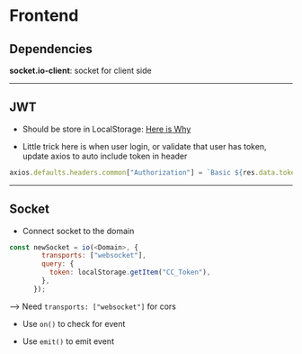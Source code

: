 # Frontend

## Dependencies

**socket.io-client**: socket for client side

---

## JWT

- Should be store in LocalStorage: [Here is Why](https://www.reddit.com/r/Frontend/comments/cubcpj/local_storage_vs_cookies_for_auth_tokens/)

- Little trick here is when user login, or validate that user has token, update axios to auto include token in header

```js
axios.defaults.headers.common["Authorization"] = `Basic ${res.data.token}`;
```

---

## Socket

- Connect socket to the domain

```js
const newSocket = io(<Domain>, {
        transports: ["websocket"],
        query: {
          token: localStorage.getItem("CC_Token"),
        },
      });
```

--> Need `transports: ["websocket"]` for cors

- Use `on()` to check for event

- Use `emit()` to emit event
